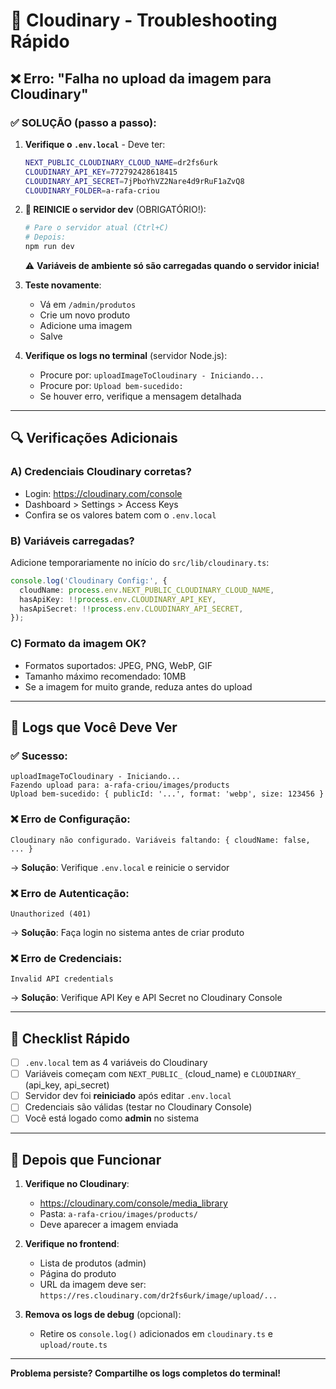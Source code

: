 # 🔧 Cloudinary - Troubleshooting Rápido

## ❌ Erro: "Falha no upload da imagem para Cloudinary"

### ✅ SOLUÇÃO (passo a passo):

1. **Verifique o `.env.local`** - Deve ter:
   ```bash
   NEXT_PUBLIC_CLOUDINARY_CLOUD_NAME=dr2fs6urk
   CLOUDINARY_API_KEY=772792428618415
   CLOUDINARY_API_SECRET=7jPboYhVZ2Nare4d9rRuF1aZvQ8
   CLOUDINARY_FOLDER=a-rafa-criou
   ```

2. **🔴 REINICIE o servidor dev** (OBRIGATÓRIO!):
   ```bash
   # Pare o servidor atual (Ctrl+C)
   # Depois:
   npm run dev
   ```
   
   ⚠️ **Variáveis de ambiente só são carregadas quando o servidor inicia!**

3. **Teste novamente**:
   - Vá em `/admin/produtos`
   - Crie um novo produto
   - Adicione uma imagem
   - Salve

4. **Verifique os logs no terminal** (servidor Node.js):
   - Procure por: `uploadImageToCloudinary - Iniciando...`
   - Procure por: `Upload bem-sucedido:`
   - Se houver erro, verifique a mensagem detalhada

---

## 🔍 Verificações Adicionais

### A) Credenciais Cloudinary corretas?
- Login: https://cloudinary.com/console
- Dashboard > Settings > Access Keys
- Confira se os valores batem com o `.env.local`

### B) Variáveis carregadas?
Adicione temporariamente no início do `src/lib/cloudinary.ts`:
```typescript
console.log('Cloudinary Config:', {
  cloudName: process.env.NEXT_PUBLIC_CLOUDINARY_CLOUD_NAME,
  hasApiKey: !!process.env.CLOUDINARY_API_KEY,
  hasApiSecret: !!process.env.CLOUDINARY_API_SECRET,
});
```

### C) Formato da imagem OK?
- Formatos suportados: JPEG, PNG, WebP, GIF
- Tamanho máximo recomendado: 10MB
- Se a imagem for muito grande, reduza antes do upload

---

## 📝 Logs que Você Deve Ver

### ✅ Sucesso:
```
uploadImageToCloudinary - Iniciando...
Fazendo upload para: a-rafa-criou/images/products
Upload bem-sucedido: { publicId: '...', format: 'webp', size: 123456 }
```

### ❌ Erro de Configuração:
```
Cloudinary não configurado. Variáveis faltando: { cloudName: false, ... }
```
→ **Solução**: Verifique `.env.local` e reinicie o servidor

### ❌ Erro de Autenticação:
```
Unauthorized (401)
```
→ **Solução**: Faça login no sistema antes de criar produto

### ❌ Erro de Credenciais:
```
Invalid API credentials
```
→ **Solução**: Verifique API Key e API Secret no Cloudinary Console

---

## 🎯 Checklist Rápido

- [ ] `.env.local` tem as 4 variáveis do Cloudinary
- [ ] Variáveis começam com `NEXT_PUBLIC_` (cloud_name) e `CLOUDINARY_` (api_key, api_secret)
- [ ] Servidor dev foi **reiniciado** após editar `.env.local`
- [ ] Credenciais são válidas (testar no Cloudinary Console)
- [ ] Você está logado como **admin** no sistema

---

## 🚀 Depois que Funcionar

1. **Verifique no Cloudinary**:
   - https://cloudinary.com/console/media_library
   - Pasta: `a-rafa-criou/images/products/`
   - Deve aparecer a imagem enviada

2. **Verifique no frontend**:
   - Lista de produtos (admin)
   - Página do produto
   - URL da imagem deve ser: `https://res.cloudinary.com/dr2fs6urk/image/upload/...`

3. **Remova os logs de debug** (opcional):
   - Retire os `console.log()` adicionados em `cloudinary.ts` e `upload/route.ts`

---

**Problema persiste? Compartilhe os logs completos do terminal!**
